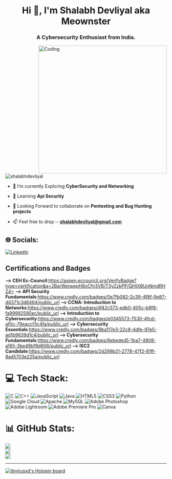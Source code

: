 <h1 align="center">Hi 👋, I'm Shalabh Devliyal aka Meownster</h1>
<h3 align="center">A Cybersecurity Enthusiast from India.</h3>
<img align="right" alt="Coding" width="400" src="https://i.pinimg.com/originals/d1/0c/3d/d10c3d213be6893235d97ae768db8c07.gif">

<p align="left"> <img src="https://komarev.com/ghpvc/?username=shalabhdevliyal&label=Profile%20views&color=0e75b6&style=flat" alt="shalabhdevliyal" /> </p>

- 🔭 I’m currently Exploring **CyberSecurity and Networking**

- 🌱 Learning **Api Security**

- 👯 Looking Forward to collaborate on **Pentesting and Bug Hunting projects**

- 📫 Feel free to drop :- **shalabhdevliyal@gmail.com**


## 🌐 Socials:
[![LinkedIn](https://img.shields.io/badge/LinkedIn-%230077B5.svg?logo=linkedin&logoColor=white)](https://www.linkedin.com/in/shalabh-devliyal-46bb811b9) 

## Certifications and Badges
**--> CEH Ec-Council**:https://aspen.eccouncil.org/VerifyBadge?type=certification&a=2BarWenpepH8oCfn3VB/T3yZzkPP/QHtXBUnNmdRHZ4=
**--> API Security Fundamentals**:https://www.credly.com/badges/0e7fb082-2c39-4f8f-9e87-d4371c3d6464/public_url
**--> CCNA: Introduction to Networks**:https://www.credly.com/badges/df42c573-edb0-405c-b8f8-fa99992590ec/public_url
**--> Introduction to Cybersecurity**:https://www.credly.com/badges/e0345573-7530-4fcd-af0c-79eaccf3c4fa/public_url
**--> Cybersecurity Essentials**:https://www.credly.com/badges/9ba117e3-22c8-4dfe-97e5-ad1b9639d1c4/public_url
**--> Cybersecurity Fundamentals**:https://www.credly.com/badges/6ebeded5-1ba7-4808-a165-3be49bf9d606/public_url
**--> ISC2 Candidate**:https://www.credly.com/badges/2d299b21-2778-47f2-81ff-8ad5703e225a/public_url

# 💻 Tech Stack:
![C](https://img.shields.io/badge/c-%2300599C.svg?style=for-the-badge&logo=c&logoColor=white) ![C++](https://img.shields.io/badge/c++-%2300599C.svg?style=for-the-badge&logo=c%2B%2B&logoColor=white) ![JavaScript](https://img.shields.io/badge/javascript-%23323330.svg?style=for-the-badge&logo=javascript&logoColor=%23F7DF1E) ![Java](https://img.shields.io/badge/java-%23ED8B00.svg?style=for-the-badge&logo=java&logoColor=white) ![HTML5](https://img.shields.io/badge/html5-%23E34F26.svg?style=for-the-badge&logo=html5&logoColor=white) ![CSS3](https://img.shields.io/badge/css3-%231572B6.svg?style=for-the-badge&logo=css3&logoColor=white) ![Python](https://img.shields.io/badge/python-3670A0?style=for-the-badge&logo=python&logoColor=ffdd54) ![Google Cloud](https://img.shields.io/badge/Google%20Cloud-%234285F4.svg?style=for-the-badge&logo=google-cloud&logoColor=white) ![Apache](https://img.shields.io/badge/apache-%23D42029.svg?style=for-the-badge&logo=apache&logoColor=white) ![MySQL](https://img.shields.io/badge/mysql-%2300f.svg?style=for-the-badge&logo=mysql&logoColor=white) ![Adobe Photoshop](https://img.shields.io/badge/adobephotoshop-%2331A8FF.svg?style=for-the-badge&logo=adobephotoshop&logoColor=white) ![Adobe Lightroom](https://img.shields.io/badge/Adobe%20Lightroom-31A8FF.svg?style=for-the-badge&logo=Adobe%20Lightroom&logoColor=white) ![Adobe Premiere Pro](https://img.shields.io/badge/Adobe%20Premiere%20Pro-9999FF.svg?style=for-the-badge&logo=Adobe%20Premiere%20Pro&logoColor=white) ![Canva](https://img.shields.io/badge/Canva-%2300C4CC.svg?style=for-the-badge&logo=Canva&logoColor=white)
# 📊 GitHub Stats:
![](https://github-readme-stats.vercel.app/api?username=shalabhdevliyal&theme=light&hide_border=true&include_all_commits=true&count_private=true)<br/>
![](https://github-readme-streak-stats.herokuapp.com/?user=shalabhdevliyal&theme=light&hide_border=true)<br/>
![](https://github-readme-stats.vercel.app/api/top-langs/?username=shalabhdevliyal&theme=light&hide_border=true&include_all_commits=true&count_private=true&layout=compact)

---

[![@virusxd's Holopin board](https://holopin.me/virusxd)](https://holopin.io/@virusxd)
